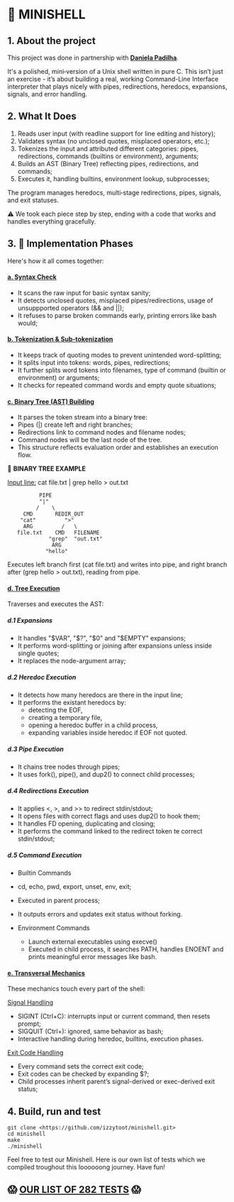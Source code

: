 # 🐚 MINISHELL 

## 1. About the project
This project was done in partnership with [**Daniela Padilha**](https://github.com/Daniela-Padilha).

It's a polished, mini‑version of a Unix shell written in pure C. This isn’t just an exercise - it’s about building a real, working Command-Line Interface interpreter that plays nicely with pipes, redirections, heredocs, expansions, signals, and error handling.

## 2. What It Does
1. Reads user input (with readline support for line editing and history);
2. Validates syntax (no unclosed quotes, misplaced operators, etc.);
3. Tokenizes the input and attributed different categories: pipes, redirections, commands (builtins or environment), arguments;
4. Builds an AST (Binary Tree) reflecting pipes, redirections, and commands;
5. Executes it, handling builtins, environment lookup, subprocesses;

The program manages heredocs, multi‑stage redirections, pipes, signals, and exit statuses.

⚠️ We took each piece step by step, ending with a code that works and handles everything gracefully.

## 3. 🧠 Implementation Phases
Here's how it all comes together:

#### <ins>a. Syntax Check</ins>
- It scans the raw input for basic syntax sanity;
- It detects unclosed quotes, misplaced pipes/redirections, usage of unsuppported operators (&& and ||);
- It refuses to parse broken commands early, printing errors like bash would;

#### <ins>b. Tokenization & Sub‑tokenization</ins>
- It keeps track of quoting modes to prevent unintended word-splitting;
- It splits input into tokens: words, pipes, redirections;
- It further splits word tokens into filenames, type of command (builtin or environment) or arguments;
- It checks for repeated command words and empty quote situations;

#### <ins>c. Binary Tree (AST) Building</ins>
- It parses the token stream into a binary tree:
- Pipes (|) create left and right branches;
- Redirections link to command nodes and filename nodes;
- Command nodes will be the last node of the tree.
- This structure reflects evaluation order and establishes an execution flow.

🌳 **BINARY TREE EXAMPLE** 

<ins>Input line:</ins> cat file.txt | grep hello > out.txt

              PIPE
              "|"
             /    \
         CMD       REDIR_OUT
        "cat"         ">"
         ARG         /   \
       file.txt    CMD   FILENAME
                 "grep"  "out.txt"
                  ARG
                "hello"

Executes left branch first (cat file.txt) and writes into pipe, and right branch after (grep hello > out.txt), reading from pipe.

#### <ins>d. Tree Execution</ins>
Traverses and executes the AST:

##### d.1 Expansions

- It handles "$VAR", "$?", "$0" and "$EMPTY" expansions;
- It performs word-splitting or joining after expansions unless inside single quotes;
- It replaces the node-argument array;

##### d.2 Heredoc Execution

- It detects how many heredocs are there in the input line;
- It performs the existant heredocs by:
  - detecting the EOF,
  - creating a temporary file,
  - opening a heredoc buffer in a child process,
  - expanding variables inside heredoc if EOF not quoted.

##### d.3 Pipe Execution

- It chains tree nodes through pipes;
- It uses fork(), pipe(), and dup2() to connect child processes;

##### d.4 Redirections Execution

- It applies <, >, and >> to redirect stdin/stdout;
- It opens files with correct flags and uses dup2() to hook them;
- It handles FD opening, duplicating and closing;
- It performs the command linked to the redirect token te correct stdin/stdout;

##### d.5 Command Execution

-  Builtin Commands
  - cd, echo, pwd, export, unset, env, exit;
  - Executed in parent process;
  - It outputs errors and updates exit status without forking.

- Environment Commands
  - Launch external executables using execve()
  - Executed in child process, it searches PATH, handles ENOENT and prints meaningful error messages like bash.

#### <ins>e. Transversal Mechanics</ins>
These mechanics touch every part of the shell:

<ins>Signal Handling</ins>

- SIGINT (Ctrl+C): interrupts input or current command, then resets prompt;
- SIGQUIT (Ctrl+\): ignored, same behavior as bash;
- Interactive handling during heredoc, builtins, execution phases.

<ins>Exit Code Handling</ins>

- Every command sets the correct exit code;
- Exit codes can be checked by expanding $?;
- Child processes inherit parent’s signal-derived or exec-derived exit status;

## 4. Build, run and test

```
git clone <https://github.com/izzytoot/minishell.git>
cd minishell
make
./minishell
```

Feel free to test our Minishell. Here is our own list of tests which we compiled troughout this loooooong journey. Have fun!

## 😱 **[OUR LIST OF 282 TESTS](https://www.notion.so/meeru/1d02544e44e2807d9013fd3eefbfebf4?v=1d02544e44e28087a970000c7fb78979)** 😱
